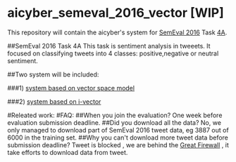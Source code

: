 # aicyber_semeval_2016_vector [WIP]

This repository will contain the aicyber's system for [SemEval 2016](http://alt.qcri.org/semeval2016/) Task [4A](http://alt.qcri.org/semeval2016/task4/).

##SemEval 2016 Task 4A
This task is sentiment analysis in tweeets. It focused on classifying tweets into 4 classes: positive,negative or neutral sentiment.

##Two system will be included:

###1) [system based on vector space model](./System_1)

###2) [system based on i-vector](./System_2)



#Releated work:
#FAQ:
##When you join the evaluation?
One week before evaluation submission deadline.
##Did you download all the data?
No, we only managed to download part of SemEval 2016 tweet data, eg 3887 out of 6000 in the training set.
##Why you can't download more tweet data before submission deadline?
Tweet is blocked , we are behind the [Great Firewall](https://en.wikipedia.org/wiki/Internet_censorship_in_China) , it take efforts to download data from tweet.

